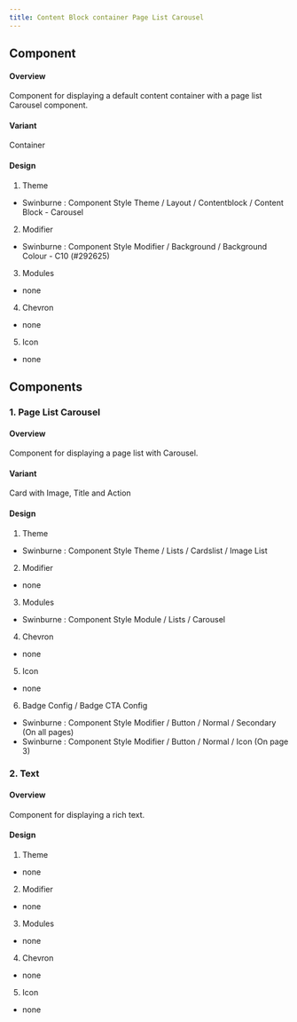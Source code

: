 ```yaml
---
title: Content Block container Page List Carousel
---
```

## Component
#### Overview
  Component for displaying a default content container with a page list Carousel component.
#### Variant
 Container
#### Design
1. Theme
 * Swinburne : Component Style Theme / Layout / Contentblock / Content Block - Carousel
2. Modifier
 * Swinburne : Component Style Modifier / Background / Background Colour - C10 (#292625)
3. Modules
 * none
4. Chevron
 * none
5. Icon
 * none


## Components
### 1. Page List Carousel
#### Overview
  Component for displaying a page list with Carousel.
#### Variant 
  Card with Image, Title and Action
#### Design
1. Theme
 * Swinburne : Component Style Theme / Lists / Cardslist / Image List
2. Modifier
 * none
3. Modules
 * Swinburne : Component Style Module / Lists / Carousel
4. Chevron
 * none
5. Icon
 * none
6. Badge Config / Badge CTA Config
 * Swinburne : Component Style Modifier / Button / Normal / Secondary (On all pages)
 * Swinburne : Component Style Modifier / Button / Normal / Icon (On page 3)
 
### 2. Text
#### Overview
  Component for displaying a rich text.
#### Design
1. Theme
 * none
2. Modifier
 * none
3. Modules
 * none
4. Chevron
 * none
5. Icon
 * none




